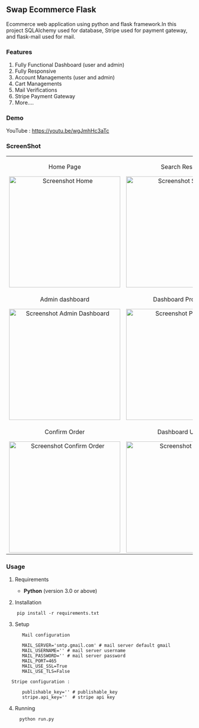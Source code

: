 ## Swap Ecommerce Flask

Ecommerce web application using python and flask framework.In this project SQLAlchemy used for database, Stripe used for payment gateway, and flask-mail used for mail.


### Features

1. Fully Functional Dashboard (user and admin)
2. Fully Responsive
3. Account Managements (user and admin)
4. Cart Managements
5. Mail Verifications
6. Stripe Payment Gateway
7. More....


### Demo 

YouTube : https://youtu.be/wgJmhHc3aTc


### ScreenShot

<table align="center">
    <tr>
        <td align="center">
         <p>Home Page</p>
        <img src="src/static/assets/demos/Home_page.png" alt="Screenshot Home" width="300px" />   
        </td>
        <td align="center">
        <p>Search Results</p>
         <img src="src/static/assets/demos/search.png" alt="Screenshot Search" width="300px" />
        </td>
        <td align="center">
           <p>Order Page</p>
           <img src="src/static/assets/demos/customer_carts.png" alt="Screenshot Order" width="300px" />
        </td>
    </tr>
    <tr>
        <td align="center">
        	         <p>Admin dashboard</p>
                <img src="src/static/assets/demos/admin_dashboard.png" alt="Screenshot Admin Dashboard" width="300px" />
        </td>
        <td align="center">
        	         <p>Dashboard Products</p>
                <img src="src/static/assets/demos/product_dashboard.png" alt="Screenshot Products" width="300px" />
        </td>
        <td align="center">
        	         <p>Dashboard Orders</p>
                <img src="src/static/assets/demos/order_dashboard.png" alt="Screenshot Order List" width="300px" />
        </td>
    </tr>
    <tr>
        <td align="center">
        	         <p>Confirm Order</p>
                <img src="src/static/assets/demos/confirm_orders.png" alt="Screenshot Confirm Order" width="300px" />
        </td>
        <td align="center">
        	         <p>Dashboard Users</p>
                <img src="src/static/assets/demos/admin_users.png" alt="Screenshot Users" width="300px" />
        </td>
    </tr>
</table>

### Usage

1. Requirements

    * <strong>Python</strong> (version 3.0 or above)

2. Installation
```
    pip install -r requirements.txt
```

3. Setup
	
```
      Mail configuration 

      MAIL_SERVER='smtp.gmail.com' # mail server default gmail 
      MAIL_USERNAME='' # mail server username
      MAIL_PASSWORD='' # mail server password
      MAIL_PORT=465
      MAIL_USE_SSL=True
      MAIL_USE_TLS=False    
```

	  Stripe configuration : 
```
   	  publishable_key='' # publishable_key
	  stripe.api_key=''  # stripe api key
```

4. Running
```
     python run.py
```
